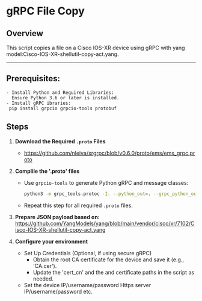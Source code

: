 # gRPC File Copy

## Overview

This script copies a file on a Cisco IOS-XR device using gRPC with yang model:Cisco-IOS-XR-shellutil-copy-act.yang.

---


## Prerequisites:
	- Install Python and Required Libraries:
      Ensure Python 3.6 or later is installed.
	- Install gRPC ibraries:
     pip install grpcio grpcio-tools protobuf

## Steps

1. **Download the Required `.proto` Files**
   - https://github.com/nleiva/xrgrpc/blob/v0.6.0/proto/ems/ems_grpc.proto
2. **Complile the '.proto' files**
   - Use `grpcio-tools` to generate Python gRPC and message classes:
     ```bash
     python3 -m grpc_tools.protoc -I. --python_out=. --grpc_python_out=. os.proto
     ```
   - Repeat this step for all required `.proto` files.
3. **Prepare JSON payload based on:**
  https://github.com/YangModels/yang/blob/main/vendor/cisco/xr/7102/Cisco-IOS-XR-shellutil-copy-act.yang

3. **Configure your environment**
	- Set Up Credentials (Optional, if using secure gRPC)
    	- Obtain the root CA certificate for the device and save it (e.g., 'CA.cer').
    	- Update the 'cert_cn' and the and certificate paths in the script as needed.
    - Set the device IP/username/password Https server IP/username/password etc.





